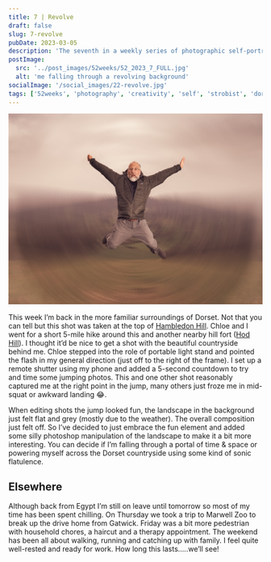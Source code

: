 ```yaml
---
title: 7 | Revolve
draft: false
slug: 7-revolve
pubDate: 2023-03-05
description: 'The seventh in a weekly series of photographic self-portraits of Stuart Mackenzie. This week I cannot decide if I appear to be falling or flying!'
postImage:
  src: '../post_images/52weeks/52_2023_7_FULL.jpg'
  alt: 'me falling through a revolving background'
socialImage: '/social_images/22-revolve.jpg'
tags: ['52weeks', 'photography', 'creativity', 'self', 'strobist', 'dorset']
---
```


![Stu appears to be falling center frame into some kind of spirally revolving portal!](../post_images/52weeks/52_2023_7_FULL.jpg)

This week I’m back in the more familiar surroundings of Dorset. Not that you can tell but this shot was taken at the top of [Hambledon Hill](https://www.nationaltrust.org.uk/visit/dorset/hambledon-hill). Chloe and I went for a short 5-mile hike around this and another nearby hill fort ([Hod Hill](https://www.nationaltrust.org.uk/visit/dorset/hod-hill)). I thought it’d be nice to get a shot with the beautiful countryside behind me. Chloe stepped into the role of portable light stand and pointed the flash in my general direction (just off to the right of the frame). I set up a remote shutter using my phone and added a 5-second countdown to try and time some jumping photos. This and one other shot reasonably captured me at the right point in the jump, many others just froze me in mid-squat or awkward landing 😂.

When editing shots the jump looked fun, the landscape in the background just felt flat and grey (mostly due to the weather). The overall composition just felt off. So I’ve decided to just embrace the fun element and added some silly photoshop manipulation of the landscape to make it a bit more interesting. You can decide if I’m falling through a portal of time & space or powering myself across the Dorset countryside using some kind of sonic flatulence.

## Elsewhere

Although back from Egypt I’m still on leave until tomorrow so most of my time has been spent chilling. On Thursday we took a trip to Marwell Zoo to break up the drive home from Gatwick. Friday was a bit more pedestrian with household chores, a haircut and a therapy appointment. The weekend has been all about walking, running and catching up with family. I feel quite well-rested and ready for work. How long this lasts…..we’ll see!
